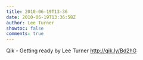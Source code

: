 ```yaml
---
title: 2010-06-19T13-36
date: 2010-06-19T13:36:58Z
author: Lee Turner
showtoc: false
comments: true
---
```


Qik - Getting ready by Lee Turner http://qik.ly/Bd2hG

